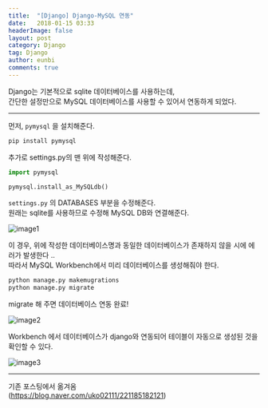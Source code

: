 ```yaml
---
title:  "[Django] Django-MySQL 연동"
date:   2018-01-15 03:33
headerImage: false
layout: post
category: Django
tag: Django
author: eunbi
comments: true
---
```



Django는 기본적으로 sqlite 데이터베이스를 사용하는데,  
간단한 설정만으로 MySQL 데이터베이스를 사용할 수 있어서 연동하게 되었다.  

---  

먼저, `pymysql` 을 설치해준다.  

```python
pip install pymysql  
```  

추가로 settings.py의 맨 위에 작성해준다.  

```python
import pymysql

pymysql.install_as_MySQLdb()
```  
`settings.py` 의 DATABASES 부분을 수정해준다.  
원래는 sqlite를 사용하므로 수정해 MySQL DB와 연결해준다.  

![image1](http://eun-bi.github.io/assets/images/posting/1225_1.png)  

이 경우, 위에 작성한 데이터베이스명과 동일한 데이터베이스가 존재하지 않을 시에 에러가 발생한다 ..  
따라서 MySQL Workbench에서 미리 데이터베이스를 생성해줘야 한다.  

```python
python manage.py makemugrations
python manage.py migrate
```  

migrate 해 주면 데이터베이스 연동 완료!  

![image2](http://eun-bi.github.io/assets/images/posting/1225_2.png)  


Workbench 에서 데이터베이스가 django와 연동되어 테이블이 자동으로 생성된 것을 확인할 수 있다.  


![image3](http://eun-bi.github.io/assets/images/posting/1225_3.png)  



---
기존 포스팅에서 옮겨옴  
(<https://blog.naver.com/uko02111/221185182121>)  
